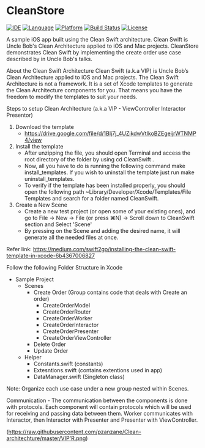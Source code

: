 # CleanStore

[![IDE](https://img.shields.io/badge/Xcode-10-blue.svg)](https://developer.apple.com/xcode/)
[![Language](https://img.shields.io/badge/swift-4-orange.svg)](https://swift.org)
[![Platform](https://img.shields.io/badge/iOS-12-green.svg)](https://developer.apple.com/ios/)
[![Build Status](https://travis-ci.org/Clean-Swift/CleanStore.svg?branch=master)](https://travis-ci.org/Clean-Swift/CleanStore)
[![License](https://img.shields.io/github/license/Clean-Swift/CleanStore.svg)](LICENSE)

A sample iOS app built using the Clean Swift architecture. Clean Swift is Uncle Bob's Clean Architecture applied to iOS and Mac projects. CleanStore demonstrates Clean Swift by implementing the create order use case described by in Uncle Bob's talks.

About the Clean Swift Architecture
	Clean Swift (a.k.a VIP) is Uncle Bob’s Clean Architecture applied to iOS and Mac projects. The Clean Swift Architecture is not a framework. It is a set of Xcode templates to generate the Clean Architecture components for you. That means you have the freedom to modify the templates to suit your needs.


Steps to setup Clean Architecture (a.k.a VIP - ViewController Interactor Presentor)
1. Download the template
	- https://drive.google.com/file/d/1BIj7j_4UZikdwVtIkoBZEgeijrWTNMP4/view
2. Install the template 
	- After unzipping the file, you should open Terminal and access the root directory of the folder by using cd CleanSwift .
	- Now, all you have to do is running the following command make install_templates. If you wish to uninstall the template just run make uninstall_templates.
	- To verify if the template has been installed properly, you should open the following path ~Library/Developer/Xcode/Templates/File Templates and search for a folder named CleanSwift.
3. Create a New Scene
	- Create a new test project (or open some of your existing ones), and go to File -> New -> File (or press ⌘N) -> Scroll down to CleanSwift section and Select 'Scene'
	- By pressing on the Scene and adding the desired name, it will generate all the needed files at once.

Refer link: https://medium.com/swift2go/installing-the-clean-swift-template-in-xcode-6b4367006827


Follow the following Folder Structure in Xcode
- Sample Project
	- Scenes 
		- Create Order (Group contains code that deals with Create an order)
			- CreateOrderModel
			- CreateOrderRouter
			- CreateOrderWorker
			- CreateOrderInteractor
			- CreateOrderPresenter
			- CreateOrderViewController
		- Delete Order
		- Update Order
	- Helper
		- Constants.swift (constants)
		- Extesntions.swift (contains extentions used in app)
		- DataManager.swift (Singleton class)

Note: Organize each use case under a new group nested within Scenes.


Communication
	- The communication between the components is done with protocols. Each component will contain protocols which will be used for receiving and passing data between them. Worker communicates with Interactor, then Interactor with Presenter and Presenter with ViewController.

(https://raw.githubusercontent.com/pzanzane/Clean-architechture/master/VIP'R.png)
